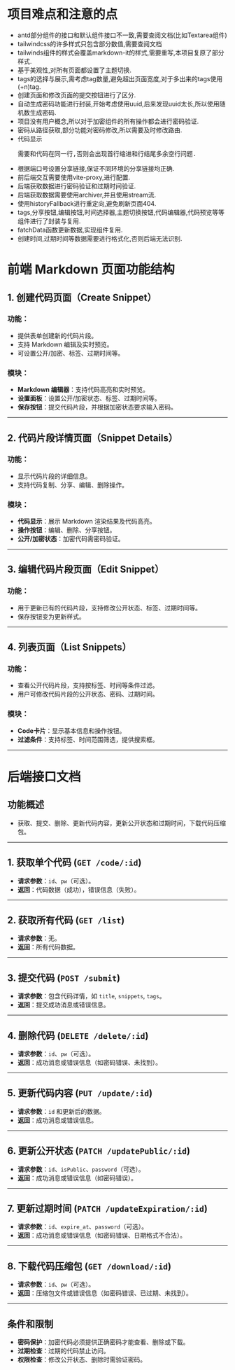 # 项目难点和注意的点
- antd部分组件的接口和默认组件接口不一致,需要查阅文档(比如Textarea组件)
- tailwindcss的许多样式只包含部分数值,需要查阅文档
- tailwinds组件的样式会覆盖markdown-it的样式,需要重写,本项目复原了部分样式.
- 基于美观性,对所有页面都设置了主题切换.
- tags的选择与展示,需考虑tag数量,避免超出页面宽度,对于多出来的tags使用(+n)tag.
- 创建页面和修改页面的提交按钮进行了区分.
- 自动生成密码功能进行封装,开始考虑使用uuid,后来发现uuid太长,所以使用随机数生成密码.
- 项目没有用户概念,所以对于加密组件的所有操作都会进行密码验证.
- 密码从路径获取,部分功能对密码修改,所以需要及时修改路由.
- 代码显示<pre>需要和代码在同一行,否则会出现首行缩进和行结尾多余空行问题.
- 根据端口号设置分享链接,保证不同环境的分享链接均正确.
- 前后端交互需要使用vite-proxy,进行配置.
- 后端获取数据进行密码验证和过期时间验证.
- 后端获取数据需要使用archiver,并且使用stream流.
- 使用historyFallback进行重定向,避免刷新页面404.
- tags,分享按钮,编辑按钮,时间选择器,主题切换按钮,代码编辑器,代码预览等等组件进行了封装与复用.
- fatchData函数更新数据,实现组件复用.
- 创建时间,过期时间等数据需要进行格式化,否则后端无法识别.

# 前端 Markdown 页面功能结构

## 1. 创建代码页面（Create Snippet）
### 功能：
- 提供表单创建新的代码片段。
- 支持 Markdown 编辑及实时预览。
- 可设置公开/加密、标签、过期时间等。

### 模块：
- **Markdown 编辑器**：支持代码高亮和实时预览。
- **设置面板**：设置公开/加密状态、标签、过期时间等。
- **保存按钮**：提交代码片段，并根据加密状态要求输入密码。

---

## 2. 代码片段详情页面（Snippet Details）
### 功能：
- 显示代码片段的详细信息。
- 支持代码复制、分享、编辑、删除操作。

### 模块：
- **代码显示**：展示 Markdown 渲染结果及代码高亮。
- **操作按钮**：编辑、删除、分享按钮。
- **公开/加密状态**：加密代码需密码验证。

---

## 3. 编辑代码片段页面（Edit Snippet）
### 功能：
- 用于更新已有的代码片段，支持修改公开状态、标签、过期时间等。
- 保存按钮变为更新样式。

---

## 4. 列表页面（List Snippets）
### 功能：
- 查看公开代码片段，支持按标签、时间等条件过滤。
- 用户可修改代码片段的公开状态、密码、过期时间。

### 模块：
- **Code卡片**：显示基本信息和操作按钮。
- **过滤条件**：支持标签、时间范围筛选，提供搜索框。

---


# 后端接口文档

## 功能概述
- 获取、提交、删除、更新代码内容，更新公开状态和过期时间，下载代码压缩包。

---

## 1. 获取单个代码 (`GET /code/:id`)
- **请求参数**：`id`、`pw`（可选）。
- **返回**：代码数据（成功），错误信息（失败）。

---

## 2. 获取所有代码 (`GET /list`)
- **请求参数**：无。
- **返回**：所有代码数据。

---

## 3. 提交代码 (`POST /submit`)
- **请求参数**：包含代码详情，如 `title`, `snippets`, `tags`。
- **返回**：提交成功消息或错误信息。

---

## 4. 删除代码 (`DELETE /delete/:id`)
- **请求参数**：`id`、`pw`（可选）。
- **返回**：成功消息或错误信息（如密码错误、未找到）。

---

## 5. 更新代码内容 (`PUT /update/:id`)
- **请求参数**：`id` 和更新后的数据。
- **返回**：成功消息或错误信息。

---

## 6. 更新公开状态 (`PATCH /updatePublic/:id`)
- **请求参数**：`id`、`isPublic`、`password`（可选）。
- **返回**：成功消息或错误信息（如密码错误）。

---

## 7. 更新过期时间 (`PATCH /updateExpiration/:id`)
- **请求参数**：`id`、`expire_at`、`password`（可选）。
- **返回**：成功消息或错误信息（如密码错误、日期格式不合法）。

---

## 8. 下载代码压缩包 (`GET /download/:id`)
- **请求参数**：`id`、`pw`（可选）。
- **返回**：压缩包文件或错误信息（如密码错误、已过期、未找到）。

---

## 条件和限制
- **密码保护**：加密代码必须提供正确密码才能查看、删除或下载。
- **过期检查**：过期的代码禁止访问。
- **权限检查**：修改公开状态、删除时需验证密码。
